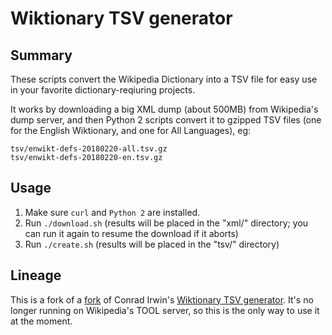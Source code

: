 # Wiktionary TSV generator

## Summary

These scripts convert the Wikipedia Dictionary into a TSV file for easy use in your favorite dictionary-reqiuring projects.

It works by downloading a big XML dump (about 500MB) from Wikipedia's dump server, and then Python 2 scripts convert it to gzipped TSV files (one for the English Wiktionary, and one for All Languages), eg:

```
tsv/enwikt-defs-20180220-all.tsv.gz
tsv/enwikt-defs-20180220-en.tsv.gz
```

## Usage

1. Make sure `curl` and `Python 2` are installed.
2. Run `./download.sh` (results will be placed in the "xml/" directory; you can run it again to resume the download if it aborts)
3. Run `./create.sh` (results will be placed in the "tsv/" directory)

## Lineage

This is a fork of a [fork](https://github.com/ConradIrwin/p_enwikt/) of Conrad Irwin's [Wiktionary TSV generator](https://fisheye.toolserver.org/browse/enwikt/). It's no longer running on Wikipedia's TOOL server, so this is the only way to use it at the moment.
